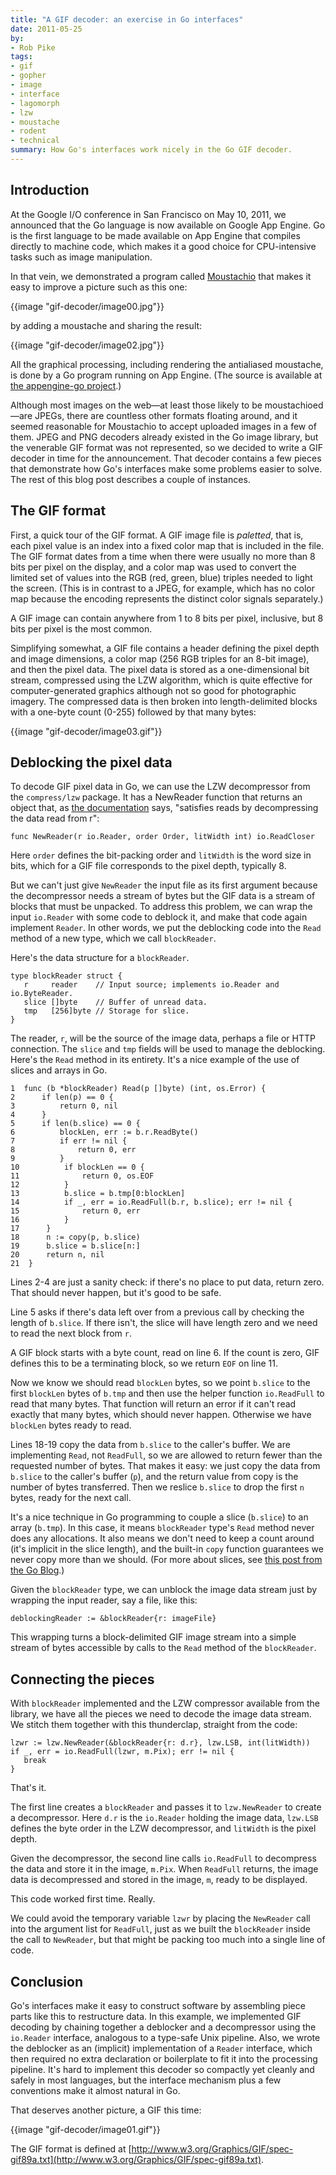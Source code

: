 ```yaml
---
title: "A GIF decoder: an exercise in Go interfaces"
date: 2011-05-25
by:
- Rob Pike
tags:
- gif
- gopher
- image
- interface
- lagomorph
- lzw
- moustache
- rodent
- technical
summary: How Go's interfaces work nicely in the Go GIF decoder.
---
```


## Introduction

At the Google I/O conference in San Francisco on May 10,
2011, we announced that the Go language is now available on Google App Engine.
Go is the first language to be made available on App Engine that compiles
directly to machine code,
which makes it a good choice for CPU-intensive tasks such as image manipulation.

In that vein, we demonstrated a program called [Moustachio](http://moustach-io.appspot.com/)
that makes it easy to improve a picture such as this one:

{{image "gif-decoder/image00.jpg"}}

by adding a moustache and sharing the result:

{{image "gif-decoder/image02.jpg"}}

All the graphical processing, including rendering the antialiased moustache,
is done by a Go program running on App Engine.
(The source is available at [the appengine-go project](http://code.google.com/p/appengine-go/source/browse/example/moustachio/).)

Although most images on the web—at least those likely to be moustachioed—are JPEGs,
there are countless other formats floating around,
and it seemed reasonable for Moustachio to accept uploaded images in a few of them.
JPEG and PNG decoders already existed in the Go image library,
but the venerable GIF format was not represented,
so we decided to write a GIF decoder in time for the announcement.
That decoder contains a few pieces that demonstrate how Go's interfaces
make some problems easier to solve.
The rest of this blog post describes a couple of instances.

## The GIF format

First, a quick tour of the GIF format.  A GIF image file is _paletted_,
that is, each pixel value is an index into a fixed color map that is included in the file.
The GIF format dates from a time when there were usually no more than 8
bits per pixel on the display,
and a color map was used to convert the limited set of values into the RGB (red,
green, blue) triples needed to light the screen.
(This is in contrast to a JPEG, for example,
which has no color map because the encoding represents the distinct color
signals separately.)

A GIF image can contain anywhere from 1 to 8 bits per pixel, inclusive, but 8 bits per pixel is the most common.

Simplifying somewhat, a GIF file contains a header defining the pixel depth
and image dimensions,
a color map (256 RGB triples for an 8-bit image),
and then the pixel data.
The pixel data is stored as a one-dimensional bit stream,
compressed using the LZW algorithm, which is quite effective for computer-generated
graphics although not so good for photographic imagery.
The compressed data is then broken into length-delimited blocks with a one-byte
count (0-255) followed by that many bytes:

{{image "gif-decoder/image03.gif"}}

## Deblocking the pixel data

To decode GIF pixel data in Go, we can use the LZW decompressor from the
`compress/lzw` package.
It has a NewReader function that returns an object that,
as [the documentation](/pkg/compress/lzw/#NewReader) says,
"satisfies reads by decompressing the data read from r":

	func NewReader(r io.Reader, order Order, litWidth int) io.ReadCloser

Here `order` defines the bit-packing order and `litWidth` is the word size in bits,
which for a GIF file corresponds to the pixel depth, typically 8.

But we can't just give `NewReader` the input file as its first argument
because the decompressor needs a stream of bytes but the GIF data is a stream
of blocks that must be unpacked.
To address this problem, we can wrap the input `io.Reader` with some code to deblock it,
and make that code again implement `Reader`.
In other words, we put the deblocking code into the `Read` method of a new type,
which we call `blockReader`.

Here's the data structure for a `blockReader`.

	type blockReader struct {
	   r     reader    // Input source; implements io.Reader and io.ByteReader.
	   slice []byte    // Buffer of unread data.
	   tmp   [256]byte // Storage for slice.
	}

The reader, `r`, will be the source of the image data,
perhaps a file or HTTP connection.
The `slice` and `tmp` fields will be used to manage the deblocking.
Here's the `Read` method in its entirety.
It's a nice example of the use of slices and arrays in Go.

	1  func (b *blockReader) Read(p []byte) (int, os.Error) {
	2      if len(p) == 0 {
	3          return 0, nil
	4      }
	5      if len(b.slice) == 0 {
	6          blockLen, err := b.r.ReadByte()
	7          if err != nil {
	8              return 0, err
	9          }
	10          if blockLen == 0 {
	11              return 0, os.EOF
	12          }
	13          b.slice = b.tmp[0:blockLen]
	14          if _, err = io.ReadFull(b.r, b.slice); err != nil {
	15              return 0, err
	16          }
	17      }
	18      n := copy(p, b.slice)
	19      b.slice = b.slice[n:]
	20      return n, nil
	21  }

Lines 2-4 are just a sanity check: if there's no place to put data, return zero.
That should never happen, but it's good to be safe.

Line 5 asks if there's data left over from a previous call by checking the
length of `b.slice`.
If there isn't, the slice will have length zero and we need to read the
next block from `r`.

A GIF block starts with a byte count, read on line 6.
If the count is zero, GIF defines this to be a terminating block,
so we return `EOF` on line 11.

Now we know we should read `blockLen` bytes,
so we point `b.slice` to the first `blockLen` bytes of `b.tmp` and then
use the helper function `io.ReadFull` to read that many bytes.
That function will return an error if it can't read exactly that many bytes,
which should never happen.
Otherwise we have `blockLen` bytes ready to read.

Lines 18-19 copy the data from `b.slice` to the caller's buffer.
We are implementing `Read`, not `ReadFull`,
so we are allowed to return fewer than the requested number of bytes.
That makes it easy: we just copy the data from `b.slice` to the caller's buffer (`p`),
and the return value from copy is the number of bytes transferred.
Then we reslice `b.slice` to drop the first `n` bytes,
ready for the next call.

It's a nice technique in Go programming to couple a slice (`b.slice`) to an array (`b.tmp`).
In this case, it means `blockReader` type's `Read` method never does any allocations.
It also means we don't need to keep a count around (it's implicit in the slice length),
and the built-in `copy` function guarantees we never copy more than we should.
(For more about slices, see [this post from the Go Blog](/blog/2011/01/go-slices-usage-and-internals.html).)

Given the `blockReader` type, we can unblock the image data stream just
by wrapping the input reader,
say a file, like this:

	deblockingReader := &blockReader{r: imageFile}

This wrapping turns a block-delimited GIF image stream into a simple stream
of bytes accessible by calls to the `Read` method of the `blockReader`.

## Connecting the pieces

With `blockReader` implemented and the LZW compressor available from the library,
we have all the pieces we need to decode the image data stream.
We stitch them together with this thunderclap,
straight from the code:

	lzwr := lzw.NewReader(&blockReader{r: d.r}, lzw.LSB, int(litWidth))
	if _, err = io.ReadFull(lzwr, m.Pix); err != nil {
	   break
	}

That's it.

The first line creates a `blockReader` and passes it to `lzw.NewReader`
to create a decompressor.
Here `d.r` is the `io.Reader` holding the image data,
`lzw.LSB` defines the byte order in the LZW decompressor,
and `litWidth` is the pixel depth.

Given the decompressor, the second line calls `io.ReadFull` to decompress
the data and store it in the image, `m.Pix`.
When `ReadFull` returns, the image data is decompressed and stored in the image,
`m`, ready to be displayed.

This code worked first time. Really.

We could avoid the temporary variable `lzwr` by placing the `NewReader`
call into the argument list for `ReadFull`,
just as we built the `blockReader` inside the call to `NewReader`,
but that might be packing too much into a single line of code.

## Conclusion

Go's interfaces make it easy to construct software by assembling piece parts
like this to restructure data.
In this example, we implemented GIF decoding by chaining together a deblocker
and a decompressor using the `io.Reader` interface,
analogous to a type-safe Unix pipeline.
Also, we wrote the deblocker as an (implicit) implementation of a `Reader` interface,
which then required no extra declaration or boilerplate to fit it into the
processing pipeline.
It's hard to implement this decoder so compactly yet cleanly and safely in most languages,
but the interface mechanism plus a few conventions make it almost natural in Go.

That deserves another picture, a GIF this time:

{{image "gif-decoder/image01.gif"}}

The GIF format is defined at [http://www.w3.org/Graphics/GIF/spec-gif89a.txt](http://www.w3.org/Graphics/GIF/spec-gif89a.txt).
